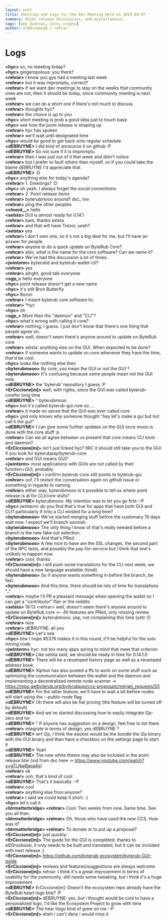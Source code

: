 ```yaml
---
layout: post
title: Overview and Logs for the Dev Meeting Held on 2019-04-07
summary: Point release discussions, and miscellaneous
tags: [dev diaries, core, crypto]
author: el00ruobuob / rehrar
---
```


# Logs  

**\<hyc>** so, no meeting today?  
**\<hyc>** gingeropolous: you there?  
**\<rehrar>** I know you gys had a meeting last week  
**\<rehrar>** but it was impromptu, correct?  
**\<rehrar>** if we want dev meetings to stay on the weeks that community ones are not, then it should be today, since community meeting is next week  
**\<rehrar>** we can do a short one if there's not much to discuss  
**\<rehrar>** thoughts hyc?  
**\<rehrar>** the choice is up to you  
**\<hyc>** short meeting is prob a good idea just to touch base  
**\<hyc>** see how the point release is shaping up  
**\<rehrar>** hyc has spoken  
**\<rehrar>** we'll wait until designated time  
**\<hyc>** would be good to get back onto regular schedule  
**\<dEBRUYNE>** I did kind of announce it on github :P  
**\<dEBRUYNE>** So not sure if it is impromptu  
**\<rehrar>** then I was just out of it that week and didn't notice  
**\<rehrar>** but I prefer to fault others than myself, so if you could take the blame dEBRUYNE I'd appreciate that  
**\<dEBRUYNE>** :D  
**\<hyc>** anything else for today's agenda?  
**\<rehrar>** 1. Greetings? :D  
**\<hyc>** oh yeah, I always forget the social conventions  
**\<rehrar>** 2. Point release items  
**\<rehrar>** byterubmooo around? dsc\_ too  
**\<rehrar>** ping the other peoples  
**\<vtnerd\_\_>** hello  
**\<selsta>** GUI is almost ready for 0.14.1  
**\<rehrar>** bam, thanks selsta  
**\<rehrar>** and that will have Trezor, yeah?  
**\<selsta>** yes  
**\<rehrar>** I don't own one, so it's not a big deal for me, but I'll have an answer for people  
**\<rehrar>** anyone to do a quick update on ByteRub Core?  
**\<rehrar>** also, what is the name for the core software? Can we name it?  
**\<rehrar>** We've had this discussion a lot of times.  
**\<jwinterm>** byterubd and byterub-wallet-cli?  
**\<rehrar>** yes  
**\<rehrar>** alright, good talk everyone  
**\<sgp\_>** hello everyone  
**\<hyc>** point release doesn't get a new name  
**\<hyc>** it's still Bron Butterfly  
**\<hyc>** Boron  
**\<rehrar>** I meant byterub core software hc  
**\<rehrar>** \*hyc  
**\<hyc>** oh  
**\<sgp\_>** More than the "daemon" and "CLI"?  
**\<hyc>** what's wrong with calling it core?  
**\<rehrar>** nothing, I guess. I just don't know that there's one thing that people agree on.  
**\<rehrar>** well, doesn't seem there's anyone around to update on ByteRub core  
**\<rehrar>** selsta: anything else on the GUI. When expected to be done?  
**\<rehrar>** if someone wants to update on core whenever they have the time, that'd be cool.  
**\<hyc>** looks like nothing else then  
**\<byterubmooo>** By core, you mean the GUI or not the GUI ?  
**\<byterubmooo>** It's confusing because some people mean not the GUI now.  
**\<dEBRUYNE>** the 'byterub' repository I guess :P  
**\<ErCiccione[m]>** well, with rights, since the GUI was called byterub-corefor long time  
**\<dEBRUYNE>** ^ byterubmooo  
**\<hyc>** but it's called byterub-gui now so ...  
**\<rehrar>** it made no sense that the GUI was ever called core  
**\<hyc>** god only knows why someone thought "hey let's make a gui but not call it the gui!"  
**\<dEBRUYNE>** I can give some further updates on the GUI once mooo is done with the core stuff :p  
**\<rehrar>** Can we all agree between us present that core means CLI tools and daemon?  
**\<ErCiccione[m]>** isn't just linked hyc? IIRC it should still take you to the GUI  if you look for byterubpay/byterub-core  
**\<rehrar>** and GUI means GUI?  
**\<jwinterm>** most applications with GUIs are not called by their function+GUI, probably  
**\<ErCiccione[m]>** i confirm byterub-core still points to byterub-gui  
**\<rehrar>** oof. I'll restart the conversation again on github issue or something in regards to naming  
**\<rehrar>** either way, byterubmooo is it possible to tell us where point release is at for CLI/core stufs?  
**\<dEBRUYNE>** byterubmooo: My intention was to let you go first :-P  
**\<hyc>** jwinterm: do you find that's true for apps that have both GUI and CLI? particularly if only a CLI existed for a long time?  
**\<byterubmooo>** We've started merging stuff before the customary 10 days wait now. I expect we'll branch soonish.  
**\<byterubmooo>** The only thing I know of that's really needed before a branch is the new fake out selection.  
**\<byterubmooo>** And that's PRed.  
**\<byterubmooo>** A few nice to have are the SSL changes, the second part of the RPC tests, and possibly the pay-for-service but I think that one's unlikely to happen now.  
**\<rehrar>** cool, thanks  
**\<ErCiccione[m]>** i will push some translations for the CLI next week, we should have a new language available (hindi)  
**\<byterubmooo>** So if anyone wants something in before the branch, be fast.  
**\<byterubmooo>** And this time, there should be lots of time for translations ^\_^  
**\<rehrar>** maybe I'll PR a pleasant message when opening the wallet so I can get a "contributor" flair or the reddits  
**\<selsta>** 19:13 \<rehrar> well, doesn't seem there's anyone around to update on ByteRub core \<-- All features are PRed, only missing review.  
**\<ErCiccione[m]>** byterubmooo: yep, not complaining this time (yet) :D  
**\<rehrar>** nice  
**\<rehrar>** dEBRUYNE: all you  
**\<dEBRUYNE>** Let's see  
**\<hyc>** btw I hope #5376 makes it in this round, it'll be helpful for the solo mining code  
**\<jwinterm>** hyc: not too many apps spring to mind that meet that criterion  
**\<dEBRUYNE>** Like selsta said, we should be ready in time for 0.14.1.0  
**\<dEBRUYNE>** There will be a revamped history page as well as a revamped address book  
**\<dEBRUYNE>** Xiphon has also posted a ffs to work on some stuff such as optimizing the communication between the wallet and the daemon and implementing a decentralized remote node scanner -> https://repo.getbyterub.org/byterubpay/ccs-proposals/merge\_requests/55  
**\<dEBRUYNE>** For the latter feature, we'll have to wait a bit before nodes will start using the --public-node flag  
**\<dEBRUYNE>** Oh there will also be fiat pricing (the feature will be turned off by default)  
**\<dEBRUYNE>** And we've started discussing how to easily integrate i2p-zero and tor  
**\<dEBRUYNE>** ^ If anyone has suggestion on a design, feel free to list them  
**\<rehrar>** integrate in terms of design, yes dEBRUYNE ?  
**\<dEBRUYNE>** wrt i2p, I think the easiest would be the bundle the i2p binary with the GUI binary and then have a checkbox on the settings page to start it  
**\<dEBRUYNE>** Yeah  
**\<dEBRUYNE>** The new white theme may also be included in the point release btw (vid from dsc here -> https://www.youtube.com/watch?v=gTLNwRaoa4s)  
**\<rehrar>** ok  
**\<rehrar>** ooh, that's kind of cool  
**\<dEBRUYNE>** That's it basically :-P  
**\<rehrar>** cool  
**\<rehrar>** anything else from anyone?  
**\<rehrar>** I said we could keep it short. :)  
**\<hyc>** let's call it  
**\<btrmatterbridge> \<rehrar>** Cool. Two weeks from now. Same time. See you all then.  
**\<btrmatterbridge> \<rehrar>** Oh, those who have used the new CCS. How was it?  
**\<btrmatterbridge> \<rehrar>** To donate or to put up a proposal?  
**\<ErCiccione[m]>** just quickly:  
**\<ErCiccione[m]>** The guide for the GUI is completed, thanks to el00ruobuob, it only needs to be built and translated, but it can be included with next release :)  
**\<ErCiccione[m]>** https://github.com/byterub-ecosystem/byterub-GUI-guide  
**\<ErCiccione[m]>** reviews and features/suggestions are always welcome  
**\<ErCiccione[m]>** rehrar: I think it's a great improvement in terms of usability for the community, still needs some tweaking, but i think it's a huge improvement  
**\<dEBRUYNE>** ErCiccione[m]: Doesn't the ecosystem repo already have the ByteRub heart logo btw? :P  
**\<ErCiccione[m]>** dEBRUYNE: yes, but i thought would be cool to have a personalized logo. I'd like the Ecosystem Project to grow with time  
**\<dEBRUYNE>** The hear tlogo kind of grew on me :-P  
**\<ErCiccione[m]>** eheh i can't deny i would miss it  
